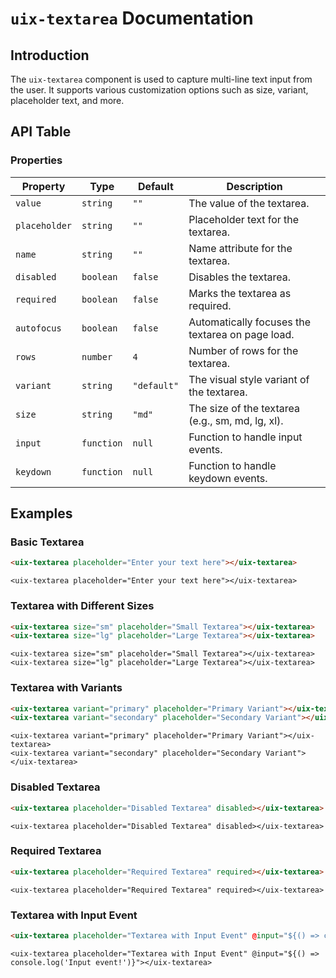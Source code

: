 

# `uix-textarea` Documentation

## Introduction
The `uix-textarea` component is used to capture multi-line text input from the user. It supports various customization options such as size, variant, placeholder text, and more.

## API Table

### Properties

| Property      | Type      | Default     | Description                                             |
|---------------|-----------|-------------|---------------------------------------------------------|
| `value`       | `string`  | `""`        | The value of the textarea.                              |
| `placeholder` | `string`  | `""`        | Placeholder text for the textarea.                      |
| `name`        | `string`  | `""`        | Name attribute for the textarea.                        |
| `disabled`    | `boolean` | `false`     | Disables the textarea.                                  |
| `required`    | `boolean` | `false`     | Marks the textarea as required.                         |
| `autofocus`   | `boolean` | `false`     | Automatically focuses the textarea on page load.        |
| `rows`        | `number`  | `4`         | Number of rows for the textarea.                        |
| `variant`     | `string`  | `"default"` | The visual style variant of the textarea.               |
| `size`        | `string`  | `"md"`      | The size of the textarea (e.g., sm, md, lg, xl).        |
| `input`       | `function`| `null`      | Function to handle input events.                        |
| `keydown`     | `function`| `null`      | Function to handle keydown events.                      |

## Examples

### Basic Textarea
```html
<uix-textarea placeholder="Enter your text here"></uix-textarea>
```
```code
<uix-textarea placeholder="Enter your text here"></uix-textarea>
```

### Textarea with Different Sizes
```html
<uix-textarea size="sm" placeholder="Small Textarea"></uix-textarea>
<uix-textarea size="lg" placeholder="Large Textarea"></uix-textarea>
```
```code
<uix-textarea size="sm" placeholder="Small Textarea"></uix-textarea>
<uix-textarea size="lg" placeholder="Large Textarea"></uix-textarea>
```

### Textarea with Variants
```html
<uix-textarea variant="primary" placeholder="Primary Variant"></uix-textarea>
<uix-textarea variant="secondary" placeholder="Secondary Variant"></uix-textarea>
```
```code
<uix-textarea variant="primary" placeholder="Primary Variant"></uix-textarea>
<uix-textarea variant="secondary" placeholder="Secondary Variant"></uix-textarea>
```

### Disabled Textarea
```html
<uix-textarea placeholder="Disabled Textarea" disabled></uix-textarea>
```
```code
<uix-textarea placeholder="Disabled Textarea" disabled></uix-textarea>
```

### Required Textarea
```html
<uix-textarea placeholder="Required Textarea" required></uix-textarea>
```
```code
<uix-textarea placeholder="Required Textarea" required></uix-textarea>
```

### Textarea with Input Event
```html
<uix-textarea placeholder="Textarea with Input Event" @input="${() => console.log('Input event!')}"></uix-textarea>
```
```code
<uix-textarea placeholder="Textarea with Input Event" @input="${() => console.log('Input event!')}"></uix-textarea>
```